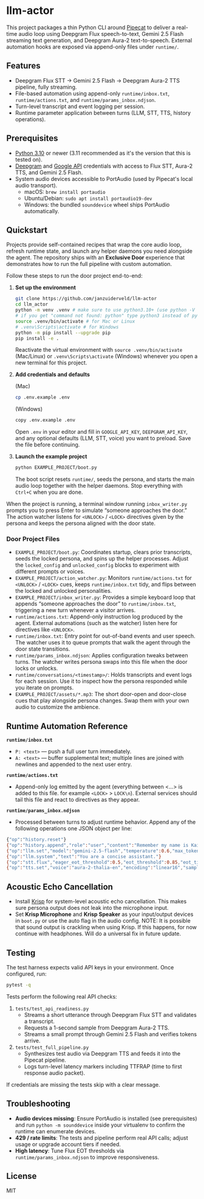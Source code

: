 # llm-actor

This project packages a thin Python CLI around [Pipecat](https://docs.pipecat.ai/) to deliver a real-time audio loop using Deepgram Flux speech-to-text, Gemini 2.5 Flash streaming text generation, and Deepgram Aura-2 text-to-speech. External automation hooks are exposed via append-only files under `runtime/`.

## Features

* Deepgram Flux STT → Gemini 2.5 Flash → Deepgram Aura-2 TTS pipeline, fully streaming.
* File-based automation using append-only `runtime/inbox.txt`, `runtime/actions.txt`, and `runtime/params_inbox.ndjson`.
* Turn-level transcript and event logging per session.
* Runtime parameter application between turns (LLM, STT, TTS, history operations).

## Prerequisites

* [Python 3.10](https://www.python.org/downloads/) or newer (3.11 recommended as it's the version that this is tested on).
* [Deepgram](https://developers.deepgram.com/reference/deepgram-api-overview) and [Google API](https://ai.google.dev/gemini-api/docs/api-key) credentials with access to Flux STT, Aura-2 TTS, and Gemini 2.5 Flash.
* System audio devices accessible to PortAudio (used by Pipecat's local audio transport).
  * macOS: `brew install portaudio`
  * Ubuntu/Debian: `sudo apt install portaudio19-dev`
  * Windows: the bundled `sounddevice` wheel ships PortAudio automatically.

## Quickstart

Projects provide self-contained recipes that wrap the core audio loop, refresh runtime state, and launch any helper daemons you need alongside the agent. The repository ships with an **Exclusive Door** experience that demonstrates how to run the full pipeline with custom automation.

Follow these steps to run the door project end-to-end:

1. **Set up the environment**

   ```bash
   git clone https://github.com/janzuiderveld/llm-actor
   cd llm_actor
   python -m venv .venv # make sure to use python3.10+ (use python -V to check)
   # if you get "command not found: python" type python3 instead of python
   source .venv/bin/activate # for Mac or Linux
   # .venv\Scripts\activate # for Windows
   python -m pip install --upgrade pip 
   pip install -e .
   ```

   Reactivate the virtual environment with `source .venv/bin/activate` (Mac/Linux) or `.venv\Scripts\activate` (Windows) whenever you open a new terminal for this project.

2. **Add credentials and defaults**

   (Mac)
   ```bash
   cp .env.example .env
   ```
   
   (Windows)
   ```bash
   copy .env.example .env
   ```

   Open `.env` in your editor and fill in `GOOGLE_API_KEY`, `DEEPGRAM_API_KEY`, and any optional defaults (LLM, STT, voice) you want to preload. Save the file before continuing.

4. **Launch the example project**

   ```bash
   python EXAMPLE_PROJECT/boot.py
   ```

   The boot script resets `runtime/`, seeds the persona, and starts the main audio loop together with the helper daemons. Stop everything with `Ctrl+C` when you are done.

When the project is running, a terminal window running `inbox_writer.py` prompts you to press Enter to simulate “someone approaches the door.” The action watcher listens for `<UNLOCK>` / `<LOCK>` directives given by the persona and keeps the persona aligned with the door state.

### Door Project Files

- `EXAMPLE_PROJECT/boot.py`: Coordinates startup, clears prior transcripts, seeds the locked persona, and spins up the helper processes. Adjust the `locked_config` and `unlocked_config` blocks to experiment with different prompts or voices.
- `EXAMPLE_PROJECT/action_watcher.py`: Monitors `runtime/actions.txt` for `<UNLOCK>` / `<LOCK>` cues, keeps `runtime/inbox.txt` tidy, and flips between the locked and unlocked personalities.
- `EXAMPLE_PROJECT/inbox_writer.py`: Provides a simple keyboard loop that appends “someone approaches the door” to `runtime/inbox.txt`, triggering a new turn whenever a visitor arrives.
- `runtime/actions.txt`: Append-only instruction log produced by the agent. External automations (such as the watcher) listen here for directives like `<UNLOCK>`.
- `runtime/inbox.txt`: Entry point for out-of-band events and user speech. The watcher uses it to queue prompts that walk the agent through the door state transitions.
- `runtime/params_inbox.ndjson`: Applies configuration tweaks between turns. The watcher writes persona swaps into this file when the door locks or unlocks.
- `runtime/conversations/<timestamp>/`: Holds transcripts and event logs for each session. Use it to inspect how the persona responded while you iterate on prompts.
- `EXAMPLE_PROJECT/assets/*.mp3`: The short door-open and door-close cues that play alongside persona changes. Swap them with your own audio to customize the ambience.


## Runtime Automation Reference

**`runtime/inbox.txt`**
- `P: <text>` — push a full user turn immediately.
- `A: <text>` — buffer supplemental text; multiple lines are joined with newlines and appended to the next user entry.

**`runtime/actions.txt`**
- Append-only log emitted by the agent (everything between <...> is added to this file. for example `<LOCK>` > `LOCK\n`). External services should tail this file and react to directives as they appear.

**`runtime/params_inbox.ndjson`**
- Processed between turns to adjust runtime behavior. Append any of the following operations one JSON object per line:

```bash
{"op":"history.reset"}
{"op":"history.append","role":"user","content":"Remember my name is Kai."}
{"op":"llm.set","model":"gemini-2.5-flash","temperature":0.6,"max_tokens":1024}
{"op":"llm.system","text":"You are a concise assistant."}
{"op":"stt.flux","eager_eot_threshold":0.5,"eot_threshold":0.85,"eot_timeout_ms":1500}
{"op":"tts.set","voice":"aura-2-thalia-en","encoding":"linear16","sample_rate":24000}
```

## Acoustic Echo Cancellation

- Install [Krisp](https://krisp.ai/download/) for system-level acoustic echo cancellation. This makes sure persona output does not leak into the microphone input.
- Set **Krisp Microphone** and **Krisp Speaker** as your input/output devices in `boot.py` or use the auto flag in the audio config.
NOTE: It is possible that sound output is crackling when using Krisp. If this happens, for now continue with headphones. Will do a universal fix in future update.

## Testing

The test harness expects valid API keys in your environment. Once configured, run:

```bash
pytest -q
```

Tests perform the following real API checks:

1. `tests/test_api_readiness.py`
   * Streams a short utterance through Deepgram Flux STT and validates a transcript.
   * Requests a 1-second sample from Deepgram Aura-2 TTS.
   * Streams a small prompt through Gemini 2.5 Flash and verifies tokens arrive.
2. `tests/test_full_pipeline.py`
   * Synthesizes test audio via Deepgram TTS and feeds it into the Pipecat pipeline.
   * Logs turn-level latency markers including TTFRAP (time to first response audio packet).

If credentials are missing the tests skip with a clear message.

## Troubleshooting

* **Audio devices missing**: Ensure PortAudio is installed (see prerequisites) and run `python -m sounddevice` inside your virtualenv to confirm the runtime can enumerate devices.
* **429 / rate limits**: The tests and pipeline perform real API calls; adjust usage or upgrade account tiers if needed.
* **High latency**: Tune Flux EOT thresholds via `runtime/params_inbox.ndjson` to improve responsiveness.

## License

MIT
